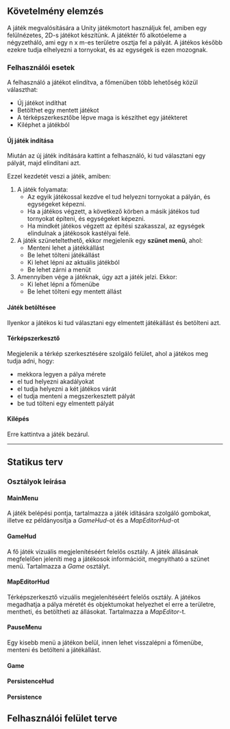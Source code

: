 ## Követelmény elemzés
A játék megvalósítására a Unity játékmotort használjuk fel, amiben egy
felülnézetes, 2D-s játékot készítünk.
A játéktér fő alkotóeleme a négyzetháló, ami egy n x m-es területre osztja fel a pályát.
A játékos később ezekre tudja elhelyezni a tornyokat, és az egységek is ezen mozognak.

### Felhasználói esetek
A felhasználó a játékot elindítva, a főmenüben több lehetőség közül választhat:
 - Új játékot indíthat
 - Betölthet egy mentett játékot
 - A térképszerkesztőbe lépve maga is készíthet egy játékteret
 - Kiléphet a játékból

#### Új játék indítása
Miután az új játék indítására kattint a felhasználó, ki tud választani egy pályát, majd elindítani azt.

Ezzel kezdetét veszi a játék, amiben:
 1. A játék folyamata:
    - Az egyik játékossal kezdve el tud helyezni tornyokat a pályán, és egységeket képezni.
    - Ha a játékos végzett, a következő körben a másik játékos tud tornyokat építeni, és egységeket képezni.
    - Ha mindkét játékos végzett az építési szakasszal, az egységek elindulnak a játékosok kastélyai felé.
 1. A játék szüneteltethető, ekkor megjelenik egy **szünet menü**, ahol:
    - Menteni lehet a játékkállást
    - Be lehet tölteni játékállást
    - Ki lehet lépni az aktuális játékból
    - Be lehet zárni a menüt
 1. Amennyiben vége a játéknak, úgy azt a játék jelzi. Ekkor:
    - Ki lehet lépni a főmenübe
    - Be lehet tölteni egy mentett állást

#### Játék betöltésee
Ilyenkor a játékos ki tud választani egy elmentett játékállást és betölteni azt.

#### Térképszerkesztő
Megjelenik a térkép szerkesztésére szolgáló felület, ahol
a játékos meg tudja adni, hogy:
 - mekkora legyen a pálya mérete
 - el tud helyezni akadályokat
 - el tudja helyezni a két játékos várát
 - el tudja menteni a megszerkesztett pályát
 - be tud tölteni egy elmentett pályát

#### Kilépés
Erre kattintva a játék bezárul.

----

## Statikus terv

### Osztályok leírása

#### MainMenu
A játék belépési pontja, tartalmazza a játék idítására szolgáló
gombokat, illetve ez példányosítja a _GameHud_-ot és a _MapEditorHud_-ot

#### GameHud
A fő játék vizuális megjelenítéséért felelős osztály.
A játék állásának megfelelően jeleníti meg a játékosok információit,
megnyitható a szünet menü.
Tartalmazza a _Game_ osztályt.

#### MapEditorHud
Térképszerkesztő vizuális megjelenítéséért felelős osztály.
A játékos megadhatja a pálya méretét és objektumokat helyezhet el
erre a területre, mentheti, és betöltheti az állásokat.
Tartalmazza a _MapEditor_-t.

#### PauseMenu
Egy kisebb menü a játékon belül, innen lehet visszalépni
a főmenübe, menteni és betölteni a játékállást.

#### Game

#### PersistenceHud

#### Persistence



## Felhasználói felület terve

